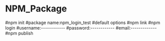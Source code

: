 ﻿# NPM_Package
 
 #npm init
 #package name:npm_login_test
 #default options
 #npm link
 #npm login
 #username:------------
 #password:------------
 #email:-------------
 #npm publish
